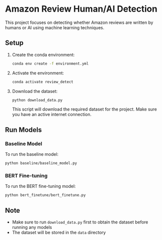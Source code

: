 # Amazon Review Human/AI Detection

This project focuses on detecting whether Amazon reviews are written by humans or AI using machine learning techniques.

## Setup

1. Create the conda environment:
   ```bash
   conda env create -f environment.yml
   ```

2. Activate the environment:
   ```bash
   conda activate review_detect
   ```

3. Download the dataset:
   ```bash
   python download_data.py
   ```
   This script will download the required dataset for the project. Make sure you have an active internet connection.

## Run Models

### Baseline Model
To run the baseline model:
```bash
python baseline/baseline_model.py
```

### BERT Fine-tuning
To run the BERT fine-tuning model:
```bash
python bert_finetune/bert_finetune.py
```

## Note
- Make sure to run `download_data.py` first to obtain the dataset before running any models
- The dataset will be stored in the `data` directory
